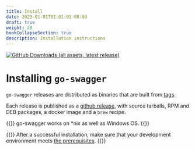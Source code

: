 ```yaml
---
title: Install
date: 2023-01-01T01:01:01-08:00
draft: true
weight: 20
bookCollapseSection: true
description: Installation instructions
---
```

[![GitHub Downloads (all assets, latest release)](https://img.shields.io/badge/dynamic/json?url=https%3A%2F%2Fapi.github.com%2Frepos%2Fgo-swagger%2Fgo-swagger%2Freleases%2Flatest&label=Latest%20release&query=%24.tag_name)](https://github.com/ianchen0119/go-swagger/releases/latest)

# Installing `go-swagger`

`go-swagger` releases are distributed as binaries that are built from [tags](https://github.com/ianchen0119/go-swagger/tags).

Each release is published as a [github release](https://github.com/ianchen0119/go-swagger/releases),
with source tarballs, RPM and DEB packages, a docker image and a `brew` recipe.

{{<hint info>}}
go-swagger works on *nix as well as Windows OS.
{{</hint>}}

{{<hint warning>}}
After a successful installation, make sure that your development environment meets [the prerequisites](generate/requirements.md).
{{</hint>}}
